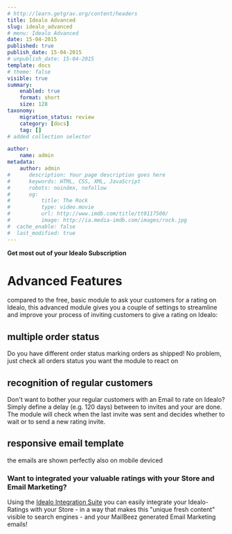 ```yaml
---
# http://learn.getgrav.org/content/headers
title: Idealo Advanced
slug: idealo_advanced
# menu: Idealo Advanced
date: 15-04-2015
published: true
publish_date: 15-04-2015
# unpublish_date: 15-04-2015
template: docs
# theme: false
visible: true
summary:
    enabled: true
    format: short
    size: 128
taxonomy:
    migration_status: review
    category: [docs]
    tag: []
# added collection selector

author:
    name: admin
metadata:
    author: admin
#      description: Your page description goes here
#      keywords: HTML, CSS, XML, JavaScript
#      robots: noindex, nofollow
#      og:
#          title: The Rock
#          type: video.movie
#          url: http://www.imdb.com/title/tt0117500/
#          image: http://ia.media-imdb.com/images/rock.jpg
#  cache_enable: false
#  last_modified: true
---
```


**Get most out of your Idealo Subscription**

# Advanced Features

compared to the free, basic module to ask your customers for a rating on Idealo, this advanced module gives you a couple of settings to streamline and improve your process of inviting customers to give a rating on Idealo:

## multiple order status

Do you have different order status marking orders as shipped! No problem, just check all orders status you want the module to react on

## recognition of regular customers

Don't want to bother your regular customers with an Email to rate on Idealo? Simply define a delay (e.g. 120 days) between to invites and your are done. The module will check when the last invite was sent and decides whether to wait or to send a new rating invite.

## responsive email template

the emails are shown perfectly also on mobile deviced

### Want to integrated your valuable ratings with your Store and Email Marketing?

Using the [Idealo Integration Suite](http://www.mailbeez.com/documentation/configbeez/config_idealo_rss_importer/) you can easily integrate your Idealo-Ratings with your Store - in a way that makes this "unique fresh content" visible to search engines - and your MailBeez generated Email Marketing emails!

